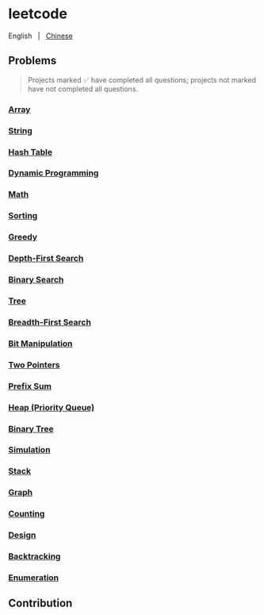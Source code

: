 # leetcode

English &nbsp; | &nbsp; [Chinese](./REAME.zh-CN.md)


## Problems

> Projects marked ✅ have completed all questions; projects not marked have not completed all questions.

### [Array](./problems/array)

### [String](./problems/string)

### [Hash Table](./problems/hash-table)

### [Dynamic Programming](./problems/dynamic-programming)

### [Math](./problems/math)

### [Sorting](./problems/sorting)

### [Greedy](./problems/greedy)

### [Depth-First Search](./problems/depth-first-search)

### [Binary Search](./problems/binary-search)

### [Tree](./problems/tree)

### [Breadth-First Search](./problems/breadth-first-search)

### [Bit Manipulation](./problems/bit-manipulation)

### [Two Pointers](./problems/two-pointers)

### [Prefix Sum](./problems/prefix-sum)

### [Heap (Priority Queue)](./problems/heap)

### [Binary Tree](./problems/binary-tree)

### [Simulation](./problems/simulation)

### [Stack](./problems/stack)

### [Graph](./problems/graph)

### [Counting](./problems/counting)

### [Design](./problems/design)

### [Backtracking](./problems/backtracking)

### [Enumeration](./problems/enumeration)

## Contribution


